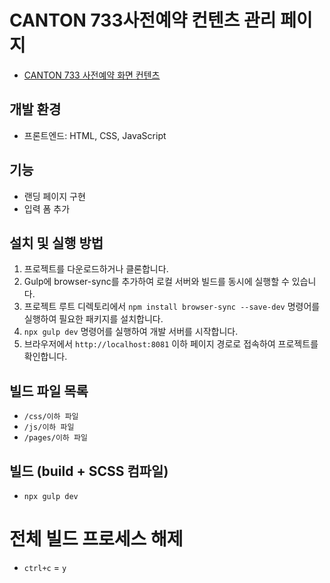 # CANTON 733사전예약 컨텐츠 관리 페이지

-   [CANTON 733 사전예약 화면 컨텐츠](https://github.com/renda9602/reserve-preorder/)

## 개발 환경

-   프론트엔드: HTML, CSS, JavaScript

## 기능

-   랜딩 페이지 구현
-   입력 폼 추가

## 설치 및 실행 방법

1. 프로젝트를 다운로드하거나 클론합니다.
2. Gulp에 browser-sync를 추가하여 로컬 서버와 빌드를 동시에 실행할 수 있습니다.
3. 프로젝트 루트 디렉토리에서 `npm install browser-sync --save-dev` 명령어를 실행하여 필요한 패키지를 설치합니다.
4. `npx gulp dev` 명령어를 실행하여 개발 서버를 시작합니다.
5. 브라우저에서 `http://localhost:8081` 이하 페이지 경로로 접속하여 프로젝트를 확인합니다.

## 빌드 파일 목록

-   `/css/이하 파일`
-   `/js/이하 파일`
-   `/pages/이하 파일`

## 빌드 (build + SCSS 컴파일)

-   `npx gulp dev`

# 전체 빌드 프로세스 해제

-   `ctrl+c` = `y`
